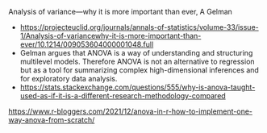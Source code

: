 

Analysis of variance—why it is more important than ever, A Gelman
- https://projecteuclid.org/journals/annals-of-statistics/volume-33/issue-1/Analysis-of-variancewhy-it-is-more-important-than-ever/10.1214/009053604000001048.full  
- Gelman argues that ANOVA is a way of understanding and structuring multilevel models. Therefore ANOVA is not an alternative to regression but as a tool for summarizing complex high-dimensional inferences and for exploratory data analysis.  
- https://stats.stackexchange.com/questions/555/why-is-anova-taught-used-as-if-it-is-a-different-research-methodology-compared


https://www.r-bloggers.com/2021/12/anova-in-r-how-to-implement-one-way-anova-from-scratch/
